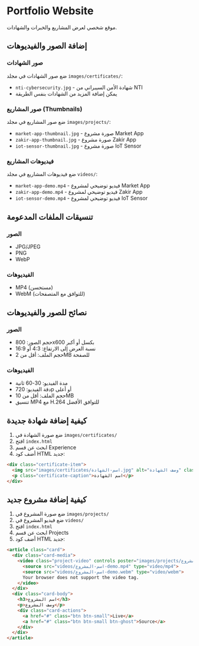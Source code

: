 # Portfolio Website

موقع شخصي لعرض المشاريع والخبرات والشهادات.

## إضافة الصور والفيديوهات

### صور الشهادات
ضع صور الشهادات في مجلد `images/certificates/`:
- `nti-cybersecurity.jpg` - شهادة الأمن السيبراني من NTI
- يمكن إضافة المزيد من الشهادات بنفس الطريقة

### صور المشاريع (Thumbnails)
ضع صور المشاريع في مجلد `images/projects/`:
- `market-app-thumbnail.jpg` - صورة مشروع Market App
- `zakir-app-thumbnail.jpg` - صورة مشروع Zakir App
- `iot-sensor-thumbnail.jpg` - صورة مشروع IoT Sensor

### فيديوهات المشاريع
ضع فيديوهات المشاريع في مجلد `videos/`:
- `market-app-demo.mp4` - فيديو توضيحي لمشروع Market App
- `zakir-app-demo.mp4` - فيديو توضيحي لمشروع Zakir App
- `iot-sensor-demo.mp4` - فيديو توضيحي لمشروع IoT Sensor

## تنسيقات الملفات المدعومة

### الصور
- JPG/JPEG
- PNG
- WebP

### الفيديوهات
- MP4 (مستحسن)
- WebM (للتوافق مع المتصفحات)

## نصائح للصور والفيديوهات

### الصور
- حجم الصور: 800x600 بكسل أو أكبر
- نسبة العرض إلى الارتفاع: 4:3 أو 16:9
- حجم الملف: أقل من 2MB للصفحة

### الفيديوهات
- مدة الفيديو: 30-60 ثانية
- دقة الفيديو: 720p أو أعلى
- حجم الملف: أقل من 10MB
- تنسيق MP4 مع H.264 للتوافق الأفضل

## كيفية إضافة شهادة جديدة

1. ضع صورة الشهادة في `images/certificates/`
2. افتح `index.html`
3. ابحث عن قسم Experience
4. أضف كود HTML جديد:

```html
<div class="certificate-item">
  <img src="images/certificates/اسم-الشهادة.jpg" alt="وصف الشهادة" class="certificate-img" />
  <p class="certificate-caption">اسم الشهادة</p>
</div>
```

## كيفية إضافة مشروع جديد

1. ضع صورة المشروع في `images/projects/`
2. ضع فيديو المشروع في `videos/`
3. افتح `index.html`
4. ابحث عن قسم Projects
5. أضف كود HTML جديد:

```html
<article class="card">
  <div class="card-media">
    <video class="project-video" controls poster="images/projects/اسم-المشروع-thumbnail.jpg">
      <source src="videos/اسم-المشروع-demo.mp4" type="video/mp4">
      <source src="videos/اسم-المشروع-demo.webm" type="video/webm">
      Your browser does not support the video tag.
    </video>
  </div>
  <div class="card-body">
    <h3>اسم المشروع</h3>
    <p>وصف المشروع</p>
    <div class="card-actions">
      <a href="#" class="btn btn-small">Live</a>
      <a href="#" class="btn btn-small btn-ghost">Source</a>
    </div>
  </div>
</article>
```